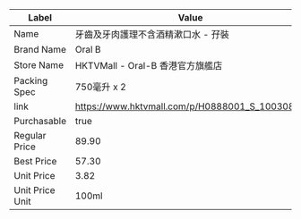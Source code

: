 | Label           | Value                                          |
| --------------- | ---------------------------------------------- |
| Name            | 牙齒及牙肉護理不含酒精漱口水 - 孖裝                            |
| Brand Name      | Oral B                                         |
| Store Name      | HKTVMall - Oral-B 香港官方旗艦店                      |
| Packing Spec    | 750毫升 x 2                                      |
| link            | https://www.hktvmall.com/p/H0888001_S_10030825 |
| Purchasable     | true                                           |
| Regular Price   | 89.90                                          |
| Best Price      | 57.30                                          |
| Unit Price      | 3.82                                           |
| Unit Price Unit | 100ml                                          |
